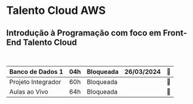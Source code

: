 # Talento Cloud AWS

## Introdução à Programação com foco em Front-End   Talento Cloud     
<BR>

| Banco de Dados 1 | 04h | Bloqueada | 26/03/2024  | 📁 |
| --- | --- | --- | --- | --- |
| Projeto Integrador | 60h | Bloqueada |  | 📁 |
| Aulas ao Vivo | 64h | Bloqueada |  | 📁 |
